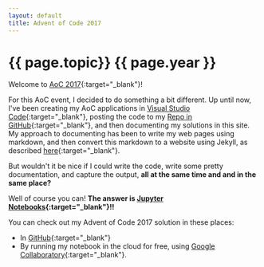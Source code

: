 ```yaml
---
layout: default
title: Advent of Code 2017
---
```

# {{ page.topic}} {{ page.year }}

Welcome to [AoC 2017](https://adventofcode.com/2017){:target="_blank"}!

For this AoC event, I decided to do something a bit different. Up until now, I've been creating my AoC applications in [Visual Studio Code](/python/getting-started#development-environment--editor){:target="_blank"}, posting the code to my [Repo in GitHub](https://github.com/derailed-dash/Advent-of-Code){:target="_blank"}, and then documenting my solutions in this site.  My approach to documenting has been to write my web pages using markdown, and then convert this markdown to a website using Jekyll, as described [here](https://medium.com/@derailed.dash/jekyll-container-image-a7785f9c5ed6){:target="_blank"}.

But wouldn't it be nice if I could write the code, write some pretty documentation, and capture the output, **all at the same time and and in the same place?**

Well of course you can!  **The answer is [Jupyter Notebooks](/python/jupyter-notebooks){:target="_blank"}!!**

You can check out my Advent of Code 2017 solution in these places:
- In [GitHub](https://github.com/derailed-dash/Advent-of-Code/blob/master/src/AoC_2017/Dazbo's_Advent_of_Code_2017.ipynb){:target="_blank"}
- By running my notebook in the cloud for free, using [Google Collaboratory](https://colab.research.google.com/github/derailed-dash/Advent-of-Code/blob/master/src/AoC_2017/Dazbo's_Advent_of_Code_2017.ipynb){:target="_blank"}.

